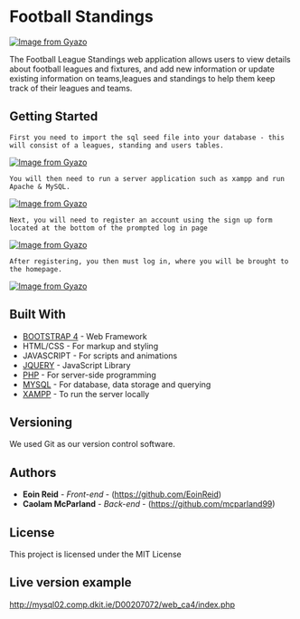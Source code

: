 # Football Standings

[![Image from Gyazo](https://i.gyazo.com/19876832be4c5bbaf159ff3f4ee4699e.png)](https://gyazo.com/19876832be4c5bbaf159ff3f4ee4699e)

The Football League Standings web application allows users to view details about football leagues and fixtures, and add new information or update existing information on teams,leagues and standings to help them keep track of their leagues and teams.

## Getting Started

```
First you need to import the sql seed file into your database - this will consist of a leagues, standing and users tables.
```

[![Image from Gyazo](https://i.gyazo.com/c028362d97deffd57868fe8210a50388.gif)](https://gyazo.com/c028362d97deffd57868fe8210a50388)

```
You will then need to run a server application such as xampp and run Apache & MySQL.
```
[![Image from Gyazo](https://i.gyazo.com/d0d78805472b331f90edef433cdf4a96.gif)](https://gyazo.com/d0d78805472b331f90edef433cdf4a96)

```
Next, you will need to register an account using the sign up form located at the bottom of the prompted log in page
```
[![Image from Gyazo](https://i.gyazo.com/25a46ccb35e082fa4d943c13389877a9.gif)](https://gyazo.com/25a46ccb35e082fa4d943c13389877a9)

```
After registering, you then must log in, where you will be brought to the homepage.
```
[![Image from Gyazo](https://i.gyazo.com/d0e41689c996379298a8bb8e17de0fd9.gif)](https://gyazo.com/d0e41689c996379298a8bb8e17de0fd9)

## Built With

* [BOOTSTRAP 4](https://getbootstrap.com/) - Web Framework
* HTML/CSS - For markup and styling
* JAVASCRIPT - For scripts and animations
* [JQUERY](https://jquery.com/) - JavaScript Library
* [PHP](https://www.php.net/) - For server-side programming
* [MYSQL](https://www.mysql.com/) - For database, data storage and querying
* [XAMPP](https://www.apachefriends.org/index.html) - To run the server locally

## Versioning

We used Git as our version control software.

## Authors

* **Eoin Reid** - *Front-end* - (https://github.com/EoinReid)
* **Caolam McParland** - *Back-end* - (https://github.com/mcparland99)

## License

This project is licensed under the MIT License

## Live version example

http://mysql02.comp.dkit.ie/D00207072/web_ca4/index.php
